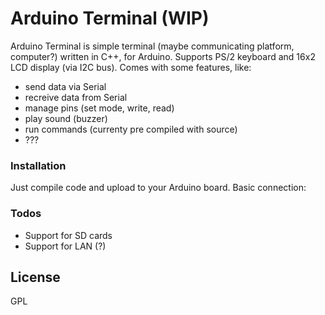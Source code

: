 # Arduino Terminal (WIP)

Arduino Terminal is simple terminal (maybe communicating platform, computer?) written in C++, for Arduino. Supports PS/2 keyboard and 16x2 LCD display (via I2C bus).
Comes with some features, like:
  - send data via Serial 
  - recreive data from Serial
  - manage pins (set mode, write, read)
  - play sound (buzzer)
  - run commands  (currenty pre compiled with source)
  - ???

### Installation
Just compile code and upload to your Arduino board.
Basic connection:
### Todos
 - Support for SD cards
 - Support for LAN (?)
 

License
----

GPL

